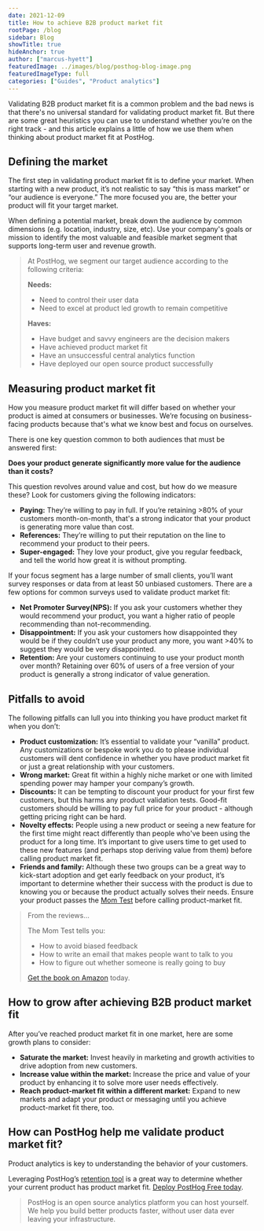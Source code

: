 ```yaml
---
date: 2021-12-09
title: How to achieve B2B product market fit
rootPage: /blog
sidebar: Blog
showTitle: true
hideAnchor: true
author: ["marcus-hyett"]
featuredImage: ../images/blog/posthog-blog-image.png
featuredImageType: full
categories: ["Guides", "Product analytics"]
---
```


Validating B2B product market fit is a common problem and the bad news is that there's no universal standard for validating product market fit. But there are some great heuristics you can use to understand whether you’re on the right track - and this article explains a little of how we use them when thinking about product market fit at PostHog.

## Defining the market
The first step in validating product market fit is to define your market. When starting with a new product, it’s not realistic to say “this is mass market” or “our audience is everyone.” The more focused you are, the better your product will fit your target market.

When defining a potential market, break down the audience by common dimensions (e.g. location, industry, size, etc). Use your company's goals or mission to identify the most valuable and feasible market segment that supports long-term user and revenue growth. 

> At PostHog, we segment our target audience according to the following criteria:
> 
> **Needs:**
> - Need to control their user data
> - Need to excel at product led growth to remain competitive
> 
> **Haves:**
> - Have budget and savvy engineers are the decision makers
> - Have achieved product market fit
> - Have an unsuccessful central analytics function
> - Have deployed our open source product successfully

## Measuring product market fit
How you measure product market fit will differ based on whether your product is aimed at consumers or businesses. We’re focusing on business-facing products because that's what we know best and focus on ourselves. 

There is one key question common to both audiences that must be answered first:

**Does your product generate significantly more value for the audience than it costs?**

This question revolves around value and cost, but how do we measure these? Look for customers giving the following indicators:
- **Paying:** They’re willing to pay in full. If you’re retaining >80% of your customers month-on-month, that's a strong indicator that your product is generating more value than cost.
- **References:** They’re willing to put their reputation on the line to recommend your product to their peers.
- **Super-engaged:** They love your product, give you regular feedback, and tell the world how great it is without prompting.

If your focus segment has a large number of small clients, you’ll want survey responses or data from at least 50 unbiased customers. There are a few options for common surveys used to validate product market fit:
- **Net Promoter Survey(NPS):** If you ask your customers whether they would recommend your product, you want a higher ratio of people recommending than not-recommending.
- **Disappointment:** If you ask your customers how disappointed they would be if they couldn’t use your product any more, you want >40% to suggest they would be very disappointed.
- **Retention:** Are your customers continuing to use your product month over month? Retaining over 60% of users of a free version of your product is generally a strong indicator of value generation.

## Pitfalls to avoid
The following pitfalls can lull you into thinking you have product market fit when you don’t:
- **Product customization:** It’s essential to validate your “vanilla” product. Any customizations or bespoke work you do to please individual customers will dent confidence in whether you have product market fit or just a great relationship with your customers.
- **Wrong market:** Great fit within a highly niche market or one with limited spending power may hamper your company’s growth.
- **Discounts:** It can be tempting to discount your product for your first few customers, but this harms any product validation tests. Good-fit customers should be willing to pay full price for your product - although getting pricing right can be hard.
- **Novelty effects:** People using a new product or seeing a new feature for the first time might react differently than people who've been using the product for a long time. It’s important to give users time to get used to these new features (and perhaps stop deriving value from them) before calling product market fit.
- **Friends and family:** Although these two groups can be a great way to kick-start adoption and get early feedback on your product, it’s important to determine whether their success with the product is due to knowing you or because the product actually solves their needs. Ensure your product passes the [Mom Test](http://momtestbook.com/) before calling product-market fit.

> From the reviews...
> 
> The Mom Test tells you:
> - How to avoid biased feedback
> - How to write an email that makes people want to talk to you
> - How to figure out whether someone is really going to buy
> 
> [Get the book on Amazon](https://www.amazon.com/Mom-Test-customers-business-everyone/dp/1492180742) today.

## How to grow after achieving B2B product market fit
After you’ve reached product market fit in one market, here are some growth plans to consider:
- **Saturate the market:** Invest heavily in marketing and growth activities to drive adoption from new customers.
- **Increase value within the market:** Increase the price and value of your product by enhancing it to solve more user needs effectively. 
- **Reach product-market fit within a different market:** Expand to new markets and adapt your product or messaging until you achieve product-market fit there, too.

## How can PostHog help me validate product market fit?
Product analytics is key to understanding the behavior of your customers. 

Leveraging PostHog’s [retention tool](/docs/user-guides/retention) is a great way to determine whether your current product has product market fit. [Deploy PostHog Free today](/docs/self-host#deploy). 

> PostHog is an open source analytics platform you can host yourself. We help you build better products faster, without user data ever leaving your infrastructure.

<ArrayCTA />
